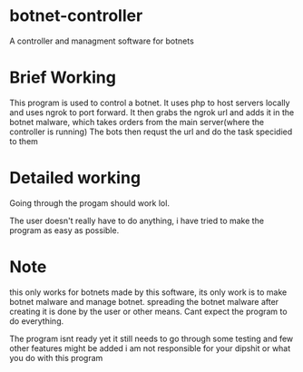 # botnet-controller
A controller and managment software for botnets

# Brief Working
This program is used to control a botnet. It uses php to host servers locally and uses ngrok to port forward. 
It then grabs the ngrok url and adds it in the botnet malware, which takes orders from the main server(where the controller is running)
The bots then requst the url and do the task specidied to them

# Detailed working
Going through the progam should work lol.


The user doesn't really have to do anything, i have tried to make the program as easy as possible.

# Note
this only works for botnets made by this software, its only work is to make botnet malware and manage botnet. spreading the botnet malware after
creating it is done by the user or other means. Cant expect the program to do everything.


The program isnt ready yet it still needs to go through some testing and few other features might be added
i am not responsible for your dipshit or what you do with this program
